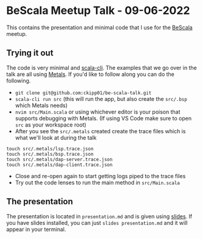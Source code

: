 # BeScala Meetup Talk - 09-06-2022

This contains the presentation and minimal code that I use for the [BeScala](https://www.meetup.com/BeScala/) meetup.

## Trying it out

The code is very minimal and [scala-cli](https://scala-cli.virtuslab.org/). The
examples that we go over in the talk are all using
[Metals](https://scalameta.org/metals/). If you'd like to follow along you can
do the following.

  - `git clone git@github.com:ckipp01/be-scala-talk.git`
  - `scala-cli run src` (this will run the app, but also create the `src/.bsp`
      which Metals needs)
  - `nvim src/Main.scala` or using whichever editor is your poison that supports
      debugging with Metals. (If using VS Code make sure to open `src` as your
      workspace root)
  - After you see the `src/.metals` created create the trace files which is what
      we'll look at during the talk

```
touch src/.metals/lsp.trace.json
touch src/.metals/bsp.trace.json
touch src/.metals/dap-server.trace.json
touch src/.metals/dap-client.trace.json
```

  - Close and re-open again to start getting logs piped to the trace files
  - Try out the code lenses to run the main method in `src/Main.scala`

## The presentation

The presentation is located in `presentation.md` and is given using
[slides](https://github.com/maaslalani/slides). If you have slides installed,
you can just `slides presentation.md` and it will appear in your terminal.

